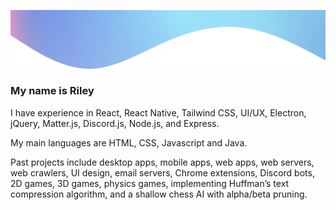 ![](./wave.png)

### My name is Riley

I have experience in React, React Native, Tailwind CSS, UI/UX, Electron, jQuery, Matter.js, Discord.js, Node.js, and Express.

My main languages are HTML, CSS, Javascript and Java.

Past projects include desktop apps, mobile apps, web apps, web servers, web crawlers, UI design, email servers, Chrome extensions, Discord bots, 2D games, 3D games, physics games, implementing Huffman’s text compression algorithm, and a shallow chess AI with alpha/beta pruning.

<!--
**Rileyc2022/Rileyc2022** is a ✨ _special_ ✨ repository because its `README.md` (this file) appears on your GitHub profile.

Here are some ideas to get you started:

- 🔭 I’m currently working on ...
- 🌱 I’m currently learning ...
- 👯 I’m looking to collaborate on ...
- 🤔 I’m looking for help with ...
- 💬 Ask me about ...
- 📫 How to reach me: ...
- 😄 Pronouns: ...
- ⚡ Fun fact: ...
-->
